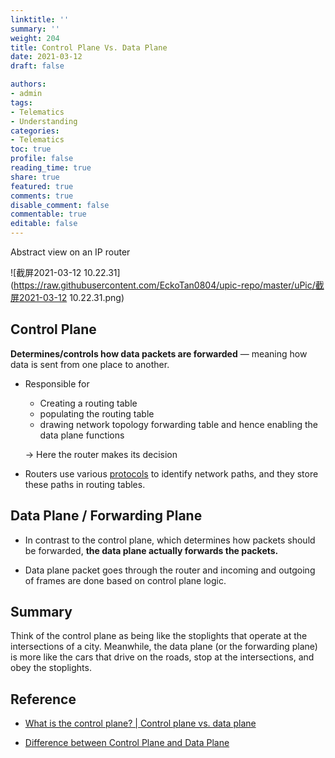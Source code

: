```yaml
---
linktitle: ''
summary: ''
weight: 204
title: Control Plane Vs. Data Plane
date: 2021-03-12
draft: false

authors:
- admin
tags:
- Telematics
- Understanding
categories:
- Telematics
toc: true
profile: false
reading_time: true
share: true
featured: true
comments: true
disable_comment: false
commentable: true
editable: false
---
```


Abstract view on an IP router

![截屏2021-03-12 10.22.31](https://raw.githubusercontent.com/EckoTan0804/upic-repo/master/uPic/截屏2021-03-12 10.22.31.png)

## Control Plane

**Determines/controls how data packets are forwarded** — meaning how data is sent from one place to another.

- Responsible for 

  - Creating a routing table
  - populating the routing table
  - drawing network topology forwarding table and hence enabling the data plane functions

  $\rightarrow$ Here the router makes its decision

- Routers use various [protocols](https://www.cloudflare.com/learning/network-layer/what-is-a-protocol/) to identify network paths, and they store these paths in routing tables.

## Data Plane / Forwarding Plane

- In contrast to the control plane, which determines how packets should be forwarded, **the data plane actually forwards the packets.**

- Data plane packet goes through the router and incoming and outgoing of frames are done based on control plane logic.

## Summary

Think of the control plane as being like the stoplights that operate at the intersections of a city. Meanwhile, the data plane (or the forwarding plane) is more like the cars that drive on the roads, stop at the intersections, and obey the stoplights.

## Reference

- [What is the control plane? | Control plane vs. data plane](https://www.cloudflare.com/learning/network-layer/what-is-the-control-plane/)

- [Difference between Control Plane and Data Plane](https://www.geeksforgeeks.org/difference-between-control-plane-and-data-plane/)